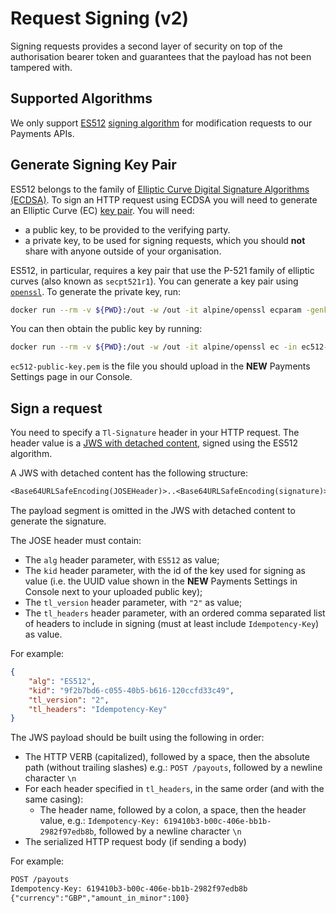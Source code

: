 # Request Signing (v2)

Signing requests provides a second layer of security on top of the authorisation bearer token and guarantees that the payload has not been tampered with.

## Supported Algorithms
We only support [ES512](https://tools.ietf.org/html/rfc7518#page-9) [signing algorithm](https://tools.ietf.org/html/rfc7518) for modification requests to our Payments APIs.

## Generate Signing Key Pair
ES512 belongs to the family of [Elliptic Curve Digital Signature Algorithms (ECDSA)](https://en.wikipedia.org/wiki/Elliptic_Curve_Digital_Signature_Algorithm).
To sign an HTTP request using ECDSA you will need to generate an Elliptic Curve (EC) [key pair](https://en.wikipedia.org/wiki/Public-key_cryptography). You will need:

- a public key, to be provided to the verifying party.
- a private key, to be used for signing requests, which you should **not** share with anyone outside of your organisation.

ES512, in particular, requires a key pair that use the P-521 family of elliptic curves (also known as `secpt521r1`).
You can generate a key pair using [`openssl`](https://www.openssl.org/).
To generate the private key, run:

```bash
docker run --rm -v ${PWD}:/out -w /out -it alpine/openssl ecparam -genkey -name secp521r1 -noout -out ec512-private-key.pem
```

You can then obtain the public key by running:

```bash
docker run --rm -v ${PWD}:/out -w /out -it alpine/openssl ec -in ec512-private-key.pem -pubout -out ec512-public-key.pem
```

`ec512-public-key.pem` is the file you should upload in the **NEW** Payments Settings page in our Console.

## Sign a request
You need to specify a `Tl-Signature` header in your HTTP request.
The header value is a [JWS with detached content](https://tools.ietf.org/html/rfc7515#appendix-F), signed using the ES512 algorithm.

A JWS with detached content has the following structure:

```txt
<Base64URLSafeEncoding(JOSEHeader)>..<Base64URLSafeEncoding(signature)>
````

The payload segment is omitted in the JWS with detached content to generate the signature.

The JOSE header must contain:
- The `alg` header parameter, with `ES512` as value;
- The `kid` header parameter, with the id of the key used for signing as value (i.e. the UUID value shown in the **NEW** Payments Settings in Console next to your uploaded public key);
- The `tl_version` header parameter, with `"2"` as value;
- The `tl_headers` header parameter, with an ordered comma separated list of headers to include in signing (must at least include `Idempotency-Key`) as value.

For example:

```json
{
    "alg": "ES512",
    "kid": "9f2b7bd6-c055-40b5-b616-120ccfd33c49",
    "tl_version": "2",
    "tl_headers": "Idempotency-Key"
}
```

The JWS payload should be built using the following in order:
- The HTTP VERB (capitalized), followed by a space, then the absolute path (without trailing slashes) e.g.: `POST /payouts`, followed by a newline character `\n`
- For each header specified in `tl_headers`, in the same order (and with the same casing):
    - The header name, followed by a colon, a space, then the header value, e.g.: `Idempotency-Key: 619410b3-b00c-406e-bb1b-2982f97edb8b`, followed by a newline character `\n`
- The serialized HTTP request body (if sending a body)

For example:

```txt
POST /payouts
Idempotency-Key: 619410b3-b00c-406e-bb1b-2982f97edb8b
{"currency":"GBP","amount_in_minor":100}
```
